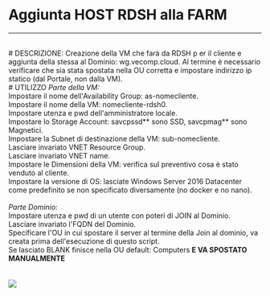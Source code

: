 # Aggiunta HOST RDSH alla FARM
********************************
<br>
# DESCRIZIONE:
Creazione della VM che farà da RDSH p	er il cliente e aggiunta della stessa al Dominio: wg.vecomp.cloud. 
Al termine è necessario verificare che sia stata spostata nella OU corretta e impostare indirizzo ip statico (dal Portale, non dalla VM).
<br>
# UTILIZZO
<i>Parte della VM:</i>
<br>
Impostare il nome dell'Availability Group: as-nomecliente.<br>
Impostare il nome della VM: nomecliente-rdsh0.<br>
Impostare utenza e pwd dell'amministratore locale.<br>
Impostare lo Storage Account: savcpssd** sono SSD, savcpmag** sono Magnetici.<br>
Impostare la Subnet di destinazione della VM: sub-nomecliente.<br>
Lasciare invariato VNET Resource Group.<br>
Lasciare invariato VNET name.<br>
Impostare le Dimensioni della VM: verifica sul preventivo cosa è stato venduto al cliente.<br>
Impostare la versione di OS: lasciate Windows Server 2016 Datacenter come predefinito se non specificato diversamente (no docker e no nano).<br>
<br>
<i>Parte Dominio:</i>
<br>
Impostare utenza e pwd di un utente con poteri di JOIN al Dominio.<br>
Lasciare invariato l'FQDN del Dominio.<br>
Specificare l'OU in cui spostare il server al termine della Join al dominio, va creata prima dell'esecuzione di questo script.<br>
Se lasciato BLANK finisce nella OU default: Computers <b>E VA SPOSTATO MANUALMENTE</b><br>
<br>
<br>
<a href="https://portal.azure.com/#create/Microsoft.Template/uri/https%3A%2F%2Fraw.githubusercontent.com%2Fragedrk%2FAzureRM%2Fmaster%2FVCP-RDSFARM-VM-Provisioning%2Fazuredeploy.json" target="_blank">
    <img src="http://azuredeploy.net/deploybutton.png"/>
</a>
